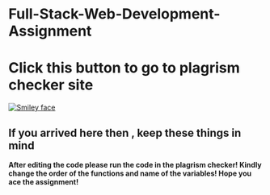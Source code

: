 # Full-Stack-Web-Development-Assignment
# Click this button to go to plagrism checker site
<a href="https://smallseotools.com/plagiarism-checker/"><img src="https://encrypted-tbn0.gstatic.com/images?q=tbn%3AANd9GcTc94ocbUyK4DemiSPxPYCKbGHu7uX7q3PXnr-OwKMuyksFCQgA" alt="Smiley face"></a>
<h2>If you arrived here then , keep these things in mind</h2>
<b>After editing the code please run the code in the plagrism checker!
Kindly change the order of the functions and name of the variables!
Hope you ace the assignment!</b>
